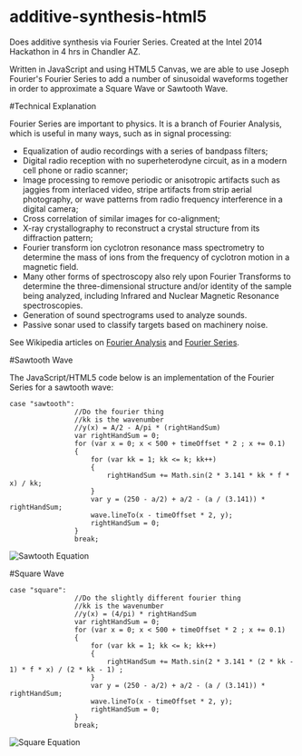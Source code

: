 additive-synthesis-html5
========================

Does additive synthesis via Fourier Series. Created at the Intel 2014 Hackathon in 4 hrs in Chandler AZ.

Written in JavaScript and using HTML5 Canvas, we are able to use Joseph Fourier's Fourier Series to add a number of sinusoidal waveforms together in order to approximate a Square Wave or Sawtooth Wave.

#Technical Explanation

Fourier Series are important to physics. It is a branch of Fourier Analysis, which is useful in many ways, such as in signal processing:

* Equalization of audio recordings with a series of bandpass filters;
* Digital radio reception with no superheterodyne circuit, as in a modern cell phone or radio scanner;
* Image processing to remove periodic or anisotropic artifacts such as jaggies from interlaced video, stripe artifacts from strip aerial photography, or wave patterns from radio frequency  interference in a digital camera;
* Cross correlation of similar images for co-alignment;
* X-ray crystallography to reconstruct a crystal structure from its diffraction pattern;
* Fourier transform ion cyclotron resonance mass spectrometry to determine the mass of ions from the frequency of cyclotron motion in a magnetic field.
* Many other forms of spectroscopy also rely upon Fourier Transforms to determine the three-dimensional structure and/or identity of the sample being analyzed, including Infrared and Nuclear Magnetic Resonance spectroscopies.
* Generation of sound spectrograms used to analyze sounds.
* Passive sonar used to classify targets based on machinery noise.

See Wikipedia articles on [Fourier Analysis](http://en.wikipedia.org/wiki/Fourier_analysis) and [Fourier Series](http://en.wikipedia.org/wiki/Fourier_series).

#Sawtooth Wave

The JavaScript/HTML5 code below is an implementation of the Fourier Series for a sawtooth wave:

    case "sawtooth":
                    //Do the fourier thing
                    //kk is the wavenumber
                    //y(x) = A/2 - A/pi * (rightHandSum)
                    var rightHandSum = 0;
                    for (var x = 0; x < 500 + timeOffset * 2 ; x += 0.1)
                    {
                        for (var kk = 1; kk <= k; kk++)
                        {
                            rightHandSum += Math.sin(2 * 3.141 * kk * f * x) / kk;
                        }
                        var y = (250 - a/2) + a/2 - (a / (3.141)) * rightHandSum;
                        wave.lineTo(x - timeOffset * 2, y);
                        rightHandSum = 0;
                    }
                    break;


![Sawtooth Equation](https://raw.githubusercontent.com/chuck-knox/additive-synthesis-html5/master/sawtooth_eqn_wikipedia.png "Sawtooth Equation")

#Square Wave

    case "square":
                    //Do the slightly different fourier thing
                    //kk is the wavenumber
                    //y(x) = (4/pi) * rightHandSum
                    var rightHandSum = 0;
                    for (var x = 0; x < 500 + timeOffset * 2 ; x += 0.1)
                    {
                        for (var kk = 1; kk <= k; kk++)
                        {
                            rightHandSum += Math.sin(2 * 3.141 * (2 * kk - 1) * f * x) / (2 * kk - 1) ;
                        }
                        var y = (250 - a/2) + a/2 - (a / (3.141)) * rightHandSum;
                        wave.lineTo(x - timeOffset * 2, y);
                        rightHandSum = 0;
                    }                   
                    break;

![Square Equation](https://raw.githubusercontent.com/chuck-knox/additive-synthesis-html5/master/square_eqn_wikipedia.png "Square Equation")